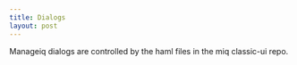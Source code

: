 ```yaml
---
title: Dialogs
layout: post
---
```


Manageiq dialogs are controlled by the haml files in the miq classic-ui repo.
